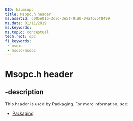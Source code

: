 ```yaml
---
UID: NA:msopc
title: Msopc.h header
ms.assetid: c005e016-3d7c-3e5f-91d0-04af655f8499
ms.date: 01/11/2019
ms.keywords: 
ms.topic: conceptual
tech.root: opc
f1_keywords:
 - msopc
 - msopc/msopc
---
```


# Msopc.h header


## -description

This header is used by Packaging. For more information, see:

- [Packaging](../_opc/index.md)

